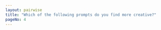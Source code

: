 ```yaml
---
layout: pairwise
title: "Which of the following prompts do you find more creative?"
pageNo: 4
---
```

